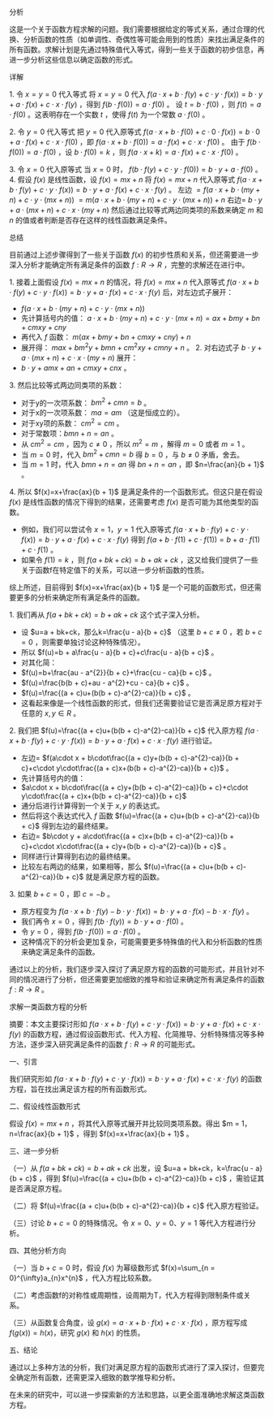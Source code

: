 分析
 
这是一个关于函数方程求解的问题。我们需要根据给定的等式关系，通过合理的代换、分析函数的性质（如单调性、奇偶性等可能会用到的性质）来找出满足条件的所有函数。求解计划是先通过特殊值代入等式，得到一些关于函数的初步信息，再进一步分析这些信息以确定函数的形式。
 
详解
 
1. 令 $x = y = 0$ 代入等式
将 $x = y = 0$ 代入 $f(a\cdot x + b\cdot f(y)+c\cdot y\cdot f(x))=b\cdot y + a\cdot f(x)+c\cdot x\cdot f(y)$ ，得到 $f(b\cdot f(0)) = a\cdot f(0)$ 。
设 $t = b\cdot f(0)$ ，则 $f(t)=a\cdot f(0)$ 。这表明存在一个实数 $t$ ，使得 $f(t)$ 为一个常数 $a\cdot f(0)$ 。

2. 令 $y = 0$ 代入等式
把 $y = 0$ 代入原等式 $f(a\cdot x + b\cdot f(0)+c\cdot 0\cdot f(x))=b\cdot 0 + a\cdot f(x)+c\cdot x\cdot f(0)$ ，即 $f(a\cdot x + b\cdot f(0))=a\cdot f(x)+c\cdot x\cdot f(0)$ 。
由于 $f(b\cdot f(0)) = a\cdot f(0)$ ，设 $b\cdot f(0)=k$ ，则 $f(a\cdot x + k)=a\cdot f(x)+c\cdot x\cdot f(0)$ 。

3. 令 $x = 0$ 代入原等式
当 $x = 0$ 时， $f(b\cdot f(y)+c\cdot y\cdot f(0))=b\cdot y + a\cdot f(0)$ 。
4. 假设 $f(x)$ 是线性函数，设 $f(x)=mx + n$
将 $f(x)=mx + n$ 代入原等式 $f(a\cdot x + b\cdot f(y)+c\cdot y\cdot f(x))=b\cdot y + a\cdot f(x)+c\cdot x\cdot f(y)$ 。
左边 $=f(a\cdot x + b\cdot (my + n)+c\cdot y\cdot (mx + n))$
$=m(a\cdot x + b\cdot (my + n)+c\cdot y\cdot (mx + n))+n$
右边= $b\cdot y + a\cdot (mx + n)+c\cdot x\cdot (my + n)$
然后通过比较等式两边同类项的系数来确定 $m$ 和 $n$ 的值或者判断是否存在这样的线性函数满足条件。
 
总结
 
目前通过上述步骤得到了一些关于函数 $f(x)$ 的初步性质和关系，但还需要进一步深入分析才能确定所有满足条件的函数 $f:R→R$ ，完整的求解还在进行中。

1. 接着上面假设 $f(x)=mx + n$ 的情况，将 $f(x)=mx + n$ 代入原等式 $f(a\cdot x + b\cdot f(y)+c\cdot y\cdot f(x))=b\cdot y + a\cdot f(x)+c\cdot x\cdot f(y)$ 后，对左边式子展开：
- $f(a\cdot x + b\cdot (my + n)+c\cdot y\cdot (mx + n))$
- 先计算括号内的值： $a\cdot x + b\cdot (my + n)+c\cdot y\cdot (mx + n)=ax + bmy+bn + cmxy+cn y$
- 再代入 $f$ 函数： $m(ax + bmy+bn + cmxy+cn y)+n$
- 展开得： $max + bm^{2}y+bm n + cm^{2}xy+cmn y + n$ 。
2. 对右边式子 $b\cdot y + a\cdot (mx + n)+c\cdot x\cdot (my + n)$ 展开：
- $b\cdot y + amx+an + cmxy+cnx$ 。
  
3. 然后比较等式两边同类项的系数：
- 对于y的一次项系数： $bm^{2}+cmn=b$ 。
- 对于x的一次项系数： $ma = am$ （这是恒成立的）。
- 对于xy项的系数： $cm^{2}=cm$ 。
- 对于常数项：$bm n + n=an$ 。
- 从 $cm^{2}=cm$ ，因为 $c\neq0$ ，所以 $m^{2}=m$ ，解得 $m = 0$ 或者 $m = 1$ 。
- 当 $m = 0$ 时，代入 $bm^{2}+cmn=b$ 得 $b = 0$ ，与 $b\neq0$ 矛盾，舍去。
- 当 $m = 1$ 时，代入 $bm n + n=an$ 得 $bn + n=an$ ，即 $n=\frac{an}{b + 1}$ 。
  
4. 所以 $f(x)=x+\frac{ax}{b + 1}$ 是满足条件的一个函数形式。但这只是在假设 $f(x)$ 是线性函数的情况下得到的结果，还需要考虑 $f(x)$ 是否可能为其他类型的函数。
- 例如，我们可以尝试令 $x = 1，y = 1$ 代入原等式 $f(a\cdot x + b\cdot f(y)+c\cdot y\cdot f(x))=b\cdot y + a\cdot f(x)+c\cdot x\cdot f(y)$ 得到 $f(a + b\cdot f(1)+c\cdot f(1))=b + a\cdot f(1)+c\cdot f(1)$ 。
- 如果令 $f(1)=k$ ，则 $f(a + bk+ck)=b + ak+ck$ ，这又给我们提供了一些关于函数f在特定值下的关系，可以进一步分析函数的性质。
 
综上所述，目前得到 $f(x)=x+\frac{ax}{b + 1}$ 是一个可能的函数形式，但还需要更多的分析来确定所有满足条件的函数。

1. 我们再从 $f(a + bk+ck)=b + ak+ck$ 这个式子深入分析。
- 设 $u=a + bk+ck，那么k=\frac{u - a}{b + c}$ （这里 $b + c\neq0$ ，若 $b + c = 0$ ，则需要单独讨论这种特殊情况）。
- 所以 $f(u)=b + a\frac{u - a}{b + c}+c\frac{u - a}{b + c}$ 。
- 对其化简：
- $f(u)=b+\frac{au - a^{2}}{b + c}+\frac{cu - ca}{b + c}$ 。
- $f(u)=\frac{b(b + c)+au - a^{2}+cu - ca}{b + c}$ 。
- $f(u)=\frac{(a + c)u+(b(b + c)-a^{2}-ca)}{b + c}$ 。
- 这看起来像是一个线性函数的形式，但我们还需要验证它是否满足原方程对于任意的 $x,y\in R$ 。
  
2. 我们把 $f(u)=\frac{(a + c)u+(b(b + c)-a^{2}-ca)}{b + c}$ 代入原方程 $f(a\cdot x + b\cdot f(y)+c\cdot y\cdot f(x))=b\cdot y + a\cdot f(x)+c\cdot x\cdot f(y)$ 进行验证。
- 左边= $f(a\cdot x + b\cdot\frac{(a + c)y+(b(b + c)-a^{2}-ca)}{b + c}+c\cdot y\cdot\frac{(a + c)x+(b(b + c)-a^{2}-ca)}{b + c})$ 。
- 先计算括号内的值：
- $a\cdot x + b\cdot\frac{(a + c)y+(b(b + c)-a^{2}-ca)}{b + c}+c\cdot y\cdot\frac{(a + c)x+(b(b + c)-a^{2}-ca)}{b + c}$
- 通分后进行计算得到一个关于 $x,y$ 的表达式。
- 然后将这个表达式代入 $f$ 函数 $f(u)=\frac{(a + c)u+(b(b + c)-a^{2}-ca)}{b + c}$ 得到左边的最终结果。
- 右边= $b\cdot y + a\cdot\frac{(a + c)x+(b(b + c)-a^{2}-ca)}{b + c}+c\cdot x\cdot\frac{(a + c)y+(b(b + c)-a^{2}-ca)}{b + c}$ 。
- 同样进行计算得到右边的最终结果。
- 比较左右两边的结果，如果相等，那么 $f(u)=\frac{(a + c)u+(b(b + c)-a^{2}-ca)}{b + c}$ 就是满足原方程的函数。
  
3. 如果 $b + c = 0$ ，即 $c=-b$ 。
- 原方程变为 $f(a\cdot x + b\cdot f(y)-b\cdot y\cdot f(x))=b\cdot y + a\cdot f(x)-b\cdot x\cdot f(y)$ 。
- 我们再令 $x = 0$ ，得到 $f(b\cdot f(y))=b\cdot y + a\cdot f(0)$ 。
- 令 $y = 0$ ，得到 $f(b\cdot f(0))=a\cdot f(0)$ 。
- 这种情况下的分析会更加复杂，可能需要更多特殊值的代入和分析函数的性质来确定满足条件的函数。
 
通过以上的分析，我们逐步深入探讨了满足原方程的函数的可能形式，并且针对不同的情况进行了分析，但还需要更加细致的推导和验证来确定所有满足条件的函数 $f:R\rightarrow R$ 。

求解一类函数方程的分析
 
摘要：本文主要探讨形如 $f(a\cdot x + b\cdot f(y)+c\cdot y\cdot f(x))=b\cdot y + a\cdot f(x)+c\cdot x\cdot f(y)$ 的函数方程，通过假设函数形式、代入方程、化简推导、分析特殊情况等多种方法，逐步深入研究满足条件的函数 $f:R\rightarrow R$ 的可能形式。
 
一、引言
 
我们研究形如 $f(a\cdot x + b\cdot f(y)+c\cdot y\cdot f(x))=b\cdot y + a\cdot f(x)+c\cdot x\cdot f(y)$ 的函数方程，旨在找出满足该方程的所有函数形式。
 
二、假设线性函数形式
 
假设 $f(x)=mx + n$ ，将其代入原等式展开并比较同类项系数。得出 $m = 1，n=\frac{ax}{b + 1}$ ，得到 $f(x)=x+\frac{ax}{b + 1}$ 。
 
三、进一步分析
 
（一）从 $f(a + bk+ck)=b + ak+ck$ 出发，设 $u=a + bk+ck，k=\frac{u - a}{b + c}$ ，得到 $f(u)=\frac{(a + c)u+(b(b + c)-a^{2}-ca)}{b + c}$ ，需验证其是否满足原方程。
 
（二）将 $f(u)=\frac{(a + c)u+(b(b + c)-a^{2}-ca)}{b + c}$ 代入原方程验证。
 
（三）讨论 $b + c = 0$ 的特殊情况。令 $x = 0、y = 0、y = 1$ 等代入方程进行分析。
 
四、其他分析方向
 
（一）当 $b + c = 0$ 时，假设 $f(x)$ 为幂级数形式 $f(x)=\sum_{n = 0}^{\infty}a_{n}x^{n}$ ，代入方程比较系数。
 
（二）考虑函数f的对称性或周期性，设周期为T，代入方程得到限制条件或关系。
 
（三）从函数复合角度，设 $g(x)=a\cdot x + b\cdot f(x)+c\cdot x\cdot f(x)$ ，原方程写成 $f(g(x))=h(x)$，研究 $g(x)$ 和 $h(x)$ 的性质。
 
五、结论
 
通过以上多种方法的分析，我们对满足原方程的函数形式进行了深入探讨，但要完全确定所有函数，还需更深入细致的数学推导和分析。
 
在未来的研究中，可以进一步探索新的方法和思路，以更全面准确地求解这类函数方程。





